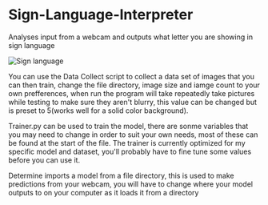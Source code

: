 # Sign-Language-Interpreter
Analyses input from a webcam and outputs what letter you are showing in sign language

![Sign language](https://user-images.githubusercontent.com/71618484/93732209-548aab80-fb9e-11ea-8a6b-ed99ac30c0e3.gif)


You can use the Data Collect script to collect a data set of images that you can then train, change the file directory, image size and iamge count to your own prefferences, when run the program will take repeatedly take pictures while testing to make sure they aren't blurry, this value can be changed but is preset to 5(works well for a solid color background).

Trainer.py can be used to train the model, there are sonme variables that you may need to change in order to suit your own needs, most of these can be found at the start of the file. The trainer is currently optimized for my specific model and dataset, you'll probably have to fine tune some values before you can use it.

Determine imports a model from a file directory, this is used to make predictions from your webcam, you will have to change where your model outputs to on your computer as it loads it from a directory

